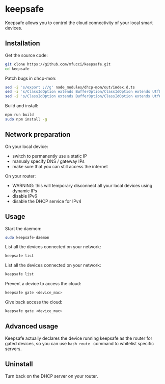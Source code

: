 # keepsafe

Keepsafe allows you to control the cloud connectivity of your local smart devices.

## Installation

Get the source code:
```bash
git clone https://github.com/mfucci/keepsafe.git
cd keepsafe
```

Patch bugs in dhcp-mon:
```bash
sed -i 's/export ;//g' node_modules/dhcp-mon/out/index.d.ts
sed -i 's/ClassIdOption extends BufferOption/ClassIdOption extends Utf8Option/g' node_modules/dhcp-mon/out/index.d.ts
sed -i 's/ClassIdOption extends BufferOption/ClassIdOption extends Utf8Option/g' node_modules/dhcp-mon/out/index.js
```

Build and install:
```bash
npm run build
sudo npm install -g
```

## Network preparation

On your local device:
* switch to permanently use a static IP
* manualy specify DNS / gateway IPs
* make sure that you can still access the internet

On your router:
* WARNING:  this will temporary disconnect all your local devices using dynamic IPs
* disable IPv6
* disable the DHCP service for IPv4

## Usage

Start the daemon:
```bash
sudo keepsafe-daemon
```

List all the devices connected on your network:
```bash
keepsafe list
```

List all the devices connected on your network:
```bash
keepsafe list
```

Prevent a device to access the cloud:
```bash
keepsafe gate <device_mac>
```

Give back access the cloud:
```bash
keepsafe gate <device_mac>
```

## Advanced usage

Keepsafe actually declares the device running keepsafe as the router for gated devices, so you can use ```bash route ``` command to whitelist specific servers.

## Uninstall

Turn back on the DHCP server on your router.
